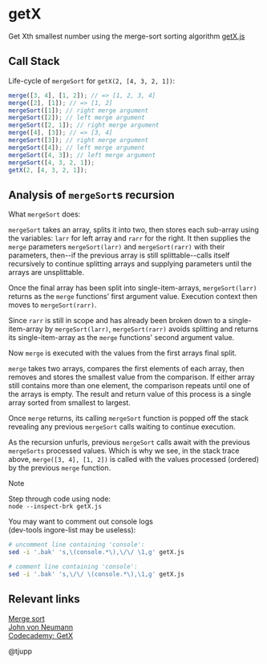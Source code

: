 # getX

Get Xth smallest number using the merge-sort sorting algorithm
[getX.js](./getX.js)

## Call Stack 

Life-cycle of `mergeSort` for 
`getX(2, [4, 3, 2, 1])`:

```javascript
merge([3, 4], [1, 2]); // => [1, 2, 3, 4]
merge([2], [1]); // => [1, 2]
mergeSort([1]); // right merge argument
mergeSort([2]); // left merge argument
mergeSort([2, 1]); // right merge argument
merge([4], [3]); // => [3, 4]
mergeSort([3]); // right merge argument
mergeSort([4]); // left merge argument
mergeSort([4, 3]); // left merge argument
mergeSort([4, 3, 2, 1]);
getX(2, [4, 3, 2, 1]);
```

## Analysis of `mergeSort`s recursion

What `mergeSort` does:

`mergeSort` takes an array, splits it into two, then stores each sub-array
using the variables: `larr` for left array and `rarr` for the right.  It then
supplies the `merge` parameters `mergeSort(larr)` and `mergeSort(rarr)` with
their parameters, then--if the previous array is still splittable--calls itself
recursively to continue splitting arrays and supplying parameters until the
arrays are unsplittable. 

Once the final array has been split into single-item-arrays, `mergeSort(larr)`
returns as the `merge` functions' first argument value. Execution context then
moves to `mergeSort(rarr)`. 

Since `rarr` is still in scope and has already been broken down to a
single-item-array by `mergeSort(larr)`, `mergeSort(rarr)` avoids splitting and
returns its single-item-array as the `merge` functions' second argument value.

Now `merge` is executed with the values from the first arrays final split.

`merge` takes two arrays, compares the first elements of each array, then
removes and stores the smallest value from the comparison. If either array
still contains more than one element, the comparison repeats until one of the
arrays is empty. The result and return value of this process is a single array
sorted from smallest to largest.

Once `merge` returns, its calling `mergeSort` function is popped off the stack
revealing any previous `mergeSort` calls waiting to continue execution.

As the recursion unfurls, previous `mergeSort` calls await with the previous
`mergeSorts` processed values. Which is why we see, in the stack trace above,
`merge([3, 4], [1, 2])` is called with the values processed (ordered) by the
previous `merge` function.


> [!NOTE]
> Step through code using node:  
> `node --inspect-brk getX.js`
>
> You may want to comment out console logs  
> (dev-tools ingore-list may be useless):  
> ```zsh
> # uncomment line containing 'console':  
> sed -i '.bak' 's,\(console.*\),\/\/ \1,g' getX.js
>
> # comment line containing 'console':  
> sed -i '.bak' 's,\/\/ \(console.*\),\1,g' getX.js
> ```

## Relevant links

[Merge sort](https://en.wikipedia.org/wiki/Merge_sort)  
[John von Neumann](https://en.wikipedia.org/wiki/John_von_Neumann)  
[Codecademy: GetX](https://www.codecademy.com/code-challenges/code-challenge-find-xth-number-in-order-javascript)  


@tjupp

